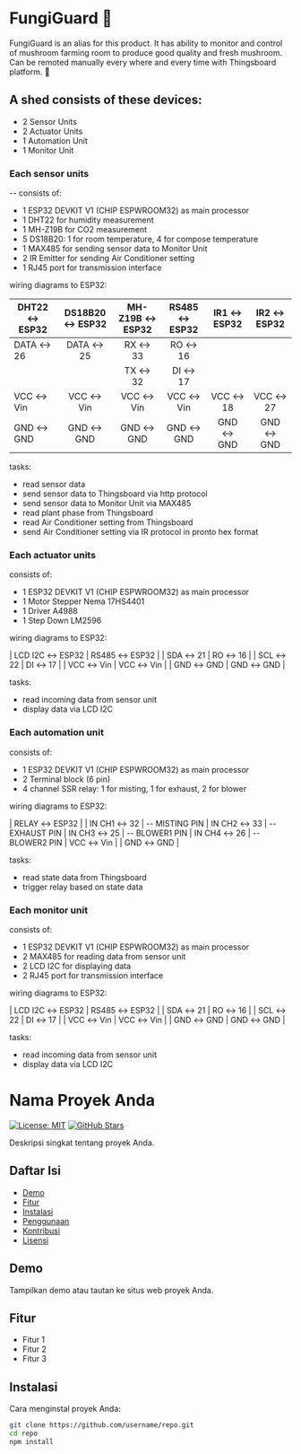 # FungiGuard :mushroom:
FungiGuard is an alias for this product. It has ability to monitor and control of mushroom farming room to produce good quality and fresh mushroom. Can be remoted manually every where and every time with Thingsboard platform. :mushroom:

## A shed consists of these devices:

- 2 Sensor Units
- 2 Actuator Units 
- 1 Automation Unit
- 1 Monitor Unit

### Each sensor units

-- consists of:
- 1 ESP32 DEVKIT V1 (CHIP ESPWROOM32) as main processor
- 1 DHT22 for humidity measurement
- 1 MH-Z19B for CO2 measurement
- 5 DS18B20: 1 for room temperature, 4 for compose temperature
- 1 MAX485 for sending sensor data to Monitor Unit
- 2 IR Emitter for sending Air Conditioner setting 
- 1 RJ45 port for transmission interface

wiring diagrams to ESP32:


<div align="center">

| DHT22 &harr; ESP32 | DS18B20 &harr; ESP32 | MH-Z19B &harr; ESP32 | RS485 &harr; ESP32 | IR1 &harr; ESP32 | IR2 &harr; ESP32 |
|-----------------|:-----------------:|:-----------------:|:---------------:|:-------------:|:-------------:|
|  DATA &harr; 26    |    DATA &harr; 25    |      RX &harr; 33    |    RO &harr; 16    |               |               |
|                 |                   |      TX &harr; 32    |    DI &harr; 17    |               |               |
|   VCC &harr; Vin   |     VCC &harr; Vin   |     VCC &harr; Vin   |   VCC &harr; Vin   | VCC &harr; 18    | VCC &harr; 27    |
|   GND &harr; GND   |     GND &harr; GND   |     GND &harr; GND   |   GND &harr; GND   | GND &harr; GND   | GND &harr; GND   |

</div>

tasks:
- read sensor data
- send sensor data to Thingsboard via http protocol
- send sensor data to Monitor Unit via MAX485
- read plant phase from Thingsboard
- read Air Conditioner setting from Thingsboard
- send Air Conditioner setting via IR protocol in pronto hex format

### Each actuator units

consists of:
- 1 ESP32 DEVKIT V1 (CHIP ESPWROOM32) as main processor
- 1 Motor Stepper Nema 17HS4401 
- 1 Driver A4988
- 1 Step Down LM2596

wiring diagrams to ESP32:

| LCD I2C &harr; ESP32 | RS485 &harr; ESP32 |
|     SDA &harr; 21    |    RO &harr; 16    |
|     SCL &harr; 22    |    DI &harr; 17    |
|     VCC &harr; Vin   |   VCC &harr; Vin   |
|     GND &harr; GND   |   GND &harr; GND   |

tasks:
- read incoming data from sensor unit
- display data via LCD I2C

### Each automation unit

consists of:
- 1 ESP32 DEVKIT V1 (CHIP ESPWROOM32) as main processor
- 2 Terminal block (6 pin)
- 4 channel SSR relay: 1 for misting, 1 for exhaust, 2 for blower

wiring diagrams to ESP32:

|  RELAY &harr; ESP32  |
| IN CH1 &harr; 32     | -- MISTING PIN
| IN CH2 &harr; 33     | -- EXHAUST PIN
| IN CH3 &harr; 25     | -- BLOWER1 PIN
| IN CH4 &harr; 26     | -- BLOWER2 PIN
|    VCC &harr; Vin    |
|    GND &harr; GND    |

tasks:
- read state data from Thingsboard
- trigger relay based on state data

### Each monitor unit

consists of:
- 1 ESP32 DEVKIT V1 (CHIP ESPWROOM32) as main processor
- 2 MAX485 for reading data from sensor unit
- 2 LCD I2C for displaying data
- 2 RJ45 port for transmission interface

wiring diagrams to ESP32:

| LCD I2C &harr; ESP32 | RS485 &harr; ESP32 |
|     SDA &harr; 21    |    RO &harr; 16    |
|     SCL &harr; 22    |    DI &harr; 17    |
|     VCC &harr; Vin   |   VCC &harr; Vin   |
|     GND &harr; GND   |   GND &harr; GND   |

tasks:
- read incoming data from sensor unit
- display data via LCD I2C


# Nama Proyek Anda

[![License: MIT](https://img.shields.io/badge/License-MIT-yellow.svg)](https://opensource.org/licenses/MIT)
[![GitHub Stars](https://img.shields.io/github/stars/username/repo.svg)](https://github.com/username/repo/stargazers)

Deskripsi singkat tentang proyek Anda.

## Daftar Isi

- [Demo](#demo)
- [Fitur](#fitur)
- [Instalasi](#instalasi)
- [Penggunaan](#penggunaan)
- [Kontribusi](#kontribusi)
- [Lisensi](#lisensi)

## Demo

Tampilkan demo atau tautan ke situs web proyek Anda.

## Fitur

- Fitur 1
- Fitur 2
- Fitur 3

## Instalasi

Cara menginstal proyek Anda:

```bash
git clone https://github.com/username/repo.git
cd repo
npm install
